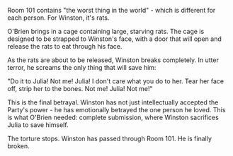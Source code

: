 Room 101 contains "the worst thing in the world" - which is different for each person. For Winston, it's rats.

O'Brien brings in a cage containing large, starving rats. The cage is designed to be strapped to Winston's face, with a door that will open and release the rats to eat through his face.

As the rats are about to be released, Winston breaks completely. In utter terror, he screams the only thing that will save him:

"Do it to Julia! Not me! Julia! I don't care what you do to her. Tear her face off, strip her to the bones. Not me! Julia! Not me!"

This is the final betrayal. Winston has not just intellectually accepted the Party's power - he has emotionally betrayed the one person he loved. This is what O'Brien needed: complete submission, where Winston sacrifices Julia to save himself.

The torture stops. Winston has passed through Room 101. He is finally broken.